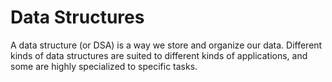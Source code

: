 # Data Structures

A data structure (or DSA) is a way we store and organize our data. Different kinds of data structures are suited to different kinds of applications, and some are highly specialized to specific tasks.
